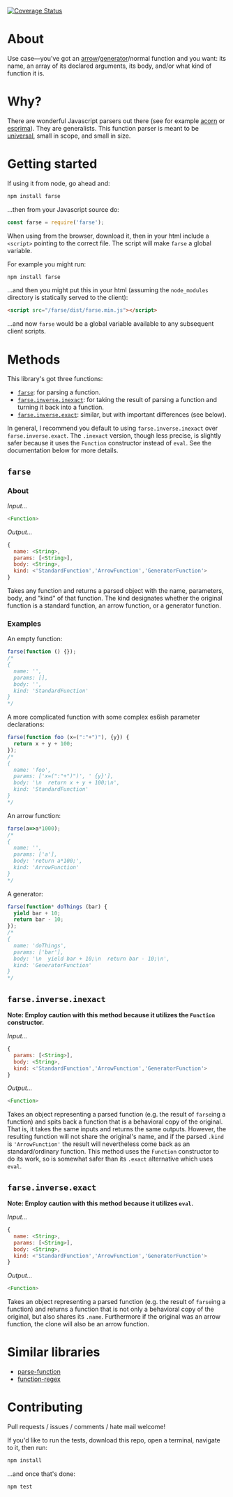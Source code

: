 [![Coverage Status](https://coveralls.io/repos/github/omriBernstein/farse/badge.svg?branch=master)](https://coveralls.io/github/omriBernstein/farse?branch=master)

# About

Use case—you've got an [arrow](https://developer.mozilla.org/en-US/docs/Web/JavaScript/Reference/Functions/Arrow_functions)/[generator](https://developer.mozilla.org/en-US/docs/Web/JavaScript/Reference/Statements/function*)/normal function and you want: its name, an array of its declared arguments, its body, and/or what kind of function it is.

# Why?

There are wonderful Javascript parsers out there (see for example [acorn](https://github.com/ternjs/acorn) or [esprima](https://github.com/jquery/esprima)). They are generalists. This function parser is meant to be [universal](https://medium.com/@mjackson/universal-javascript-4761051b7ae9#.h2zujh9og), small in scope, and small in size.

# Getting started

If using it from node, go ahead and:

```bash
npm install farse
```

...then from your Javascript source do:

```js
const farse = require('farse');
```

When using from the browser, download it, then in your html include a `<script>` pointing to the correct file. The script will make `farse` a global variable.

For example you might run:

```bash
npm install farse
``` 

...and then you might put this in your html (assuming the `node_modules` directory is statically served to the client):

```html
<script src="/farse/dist/farse.min.js"></script>
```

...and now `farse` would be a global variable available to any subsequent client scripts.

# Methods

This library's got three functions:

* [`farse`](#farse): for parsing a function.
* [`farse.inverse.inexact`](#farseinverseinexact): for taking the result of parsing a function and turning it back into a function.
* [`farse.inverse.exact`](#farseinverseexact): similar, but with important differences (see below).

In general, I recommend you default to using `farse.inverse.inexact` over `farse.inverse.exact`. The `.inexact` version, though less precise, is slightly safer because it uses the `Function` constructor instead of `eval`. See the documentation below for more details.

## `farse`

### About

*Input...*
```js
<Function>
```
*Output...*
```js
{
  name: <String>,
  params: [<String>],
  body: <String>,
  kind: <'StandardFunction','ArrowFunction','GeneratorFunction'>
}
```

Takes any function and returns a parsed object with the name, parameters, body, and "kind" of that function. The kind designates whether the original function is a standard function, an arrow function, or a generator function.

### Examples

An empty function:

```js
farse(function () {});
/*
{
  name: '',
  params: [],
  body: '',
  kind: 'StandardFunction'
}
*/
```

A more complicated function with some complex es6ish parameter declarations:

```js
farse(function foo (x=(":"+")"), {y}) {
  return x + y + 100;
});
/*
{
  name: 'foo',
  params: ['x=(":"+")")', ' {y}'],
  body: '\n  return x + y + 100;\n',
  kind: 'StandardFunction'
}
*/
```

An arrow function:

```js
farse(a=>a*1000);
/*
{
  name: '',
  params: ['a'],
  body: 'return a*100;',
  kind: 'ArrowFunction'
}
*/
```

A generator:

```js
farse(function* doThings (bar) {
  yield bar + 10;
  return bar - 10;
});
/*
{
  name: 'doThings',
  params: ['bar'],
  body: '\n  yield bar + 10;\n  return bar - 10;\n',
  kind: 'GeneratorFunction'
}
*/
```

## `farse.inverse.inexact`

**Note: Employ caution with this method because it utilizes the `Function` constructor.**

*Input...*
```js
{
  params: [<String>],
  body: <String>,
  kind: <'StandardFunction','ArrowFunction','GeneratorFunction'>
}
```
*Output...*
```js
<Function>
```

Takes an object representing a parsed function (e.g. the result of `farse`ing a function) and spits back a function that is a behavioral copy of the original. That is, it takes the same inputs and returns the same outputs. However, the resulting function will not share the original's name, and if the parsed `.kind` is `'ArrowFunction'` the result will nevertheless come back as an standard/ordinary function. This method uses the `Function` constructor to do its work, so is somewhat safer than its `.exact` alternative which uses `eval`.

## `farse.inverse.exact`

**Note: Employ caution with this method because it utilizes `eval`.**

*Input...*
```js
{
  name: <String>,
  params: [<String>],
  body: <String>,
  kind: <'StandardFunction','ArrowFunction','GeneratorFunction'>
}
```
*Output...*
```js
<Function>
```

Takes an object representing a parsed function (e.g. the result of `farse`ing a function) and returns a function that is not only a behavioral copy of the original, but also shares its `.name`. Furthermore if the original was an arrow function, the clone will also be an arrow function.

# Similar libraries

* [parse-function](https://www.npmjs.com/package/parse-function)
* [function-regex](https://www.npmjs.com/package/function-regex)

# Contributing

Pull requests / issues / comments / hate mail welcome!

If you'd like to run the tests, download this repo, open a terminal, navigate to it, then run:

```bash
npm install
```

...and once that's done:

```bash
npm test
```
